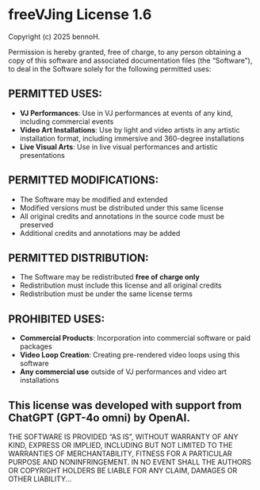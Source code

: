 # freeVJing License 1.6  
Copyright (c) 2025 bennoH.

Permission is hereby granted, free of charge, to any person obtaining a copy of this software and associated documentation files (the “Software”), to deal in the Software solely for the following permitted uses:

## PERMITTED USES:
- **VJ Performances**: Use in VJ performances at events of any kind, including commercial events  
- **Video Art Installations**: Use by light and video artists in any artistic installation format, including immersive and 360-degree installations  
- **Live Visual Arts**: Use in live visual performances and artistic presentations

## PERMITTED MODIFICATIONS:
- The Software may be modified and extended  
- Modified versions must be distributed under this same license  
- All original credits and annotations in the source code must be preserved  
- Additional credits and annotations may be added

## PERMITTED DISTRIBUTION:
- The Software may be redistributed **free of charge only**  
- Redistribution must include this license and all original credits  
- Redistribution must be under the same license terms

## PROHIBITED USES:
- **Commercial Products**: Incorporation into commercial software or paid packages  
- **Video Loop Creation**: Creating pre-rendered video loops using this software  
- **Any commercial use** outside of VJ performances and video art installations

 ## This license was developed with support from ChatGPT (GPT-4o omni) by OpenAI.

THE SOFTWARE IS PROVIDED “AS IS”, WITHOUT WARRANTY OF ANY KIND, EXPRESS OR IMPLIED, INCLUDING BUT NOT LIMITED TO THE WARRANTIES OF MERCHANTABILITY, FITNESS FOR A PARTICULAR PURPOSE AND NONINFRINGEMENT.
IN NO EVENT SHALL THE AUTHORS OR COPYRIGHT HOLDERS BE LIABLE FOR ANY CLAIM, DAMAGES OR OTHER LIABILITY...

